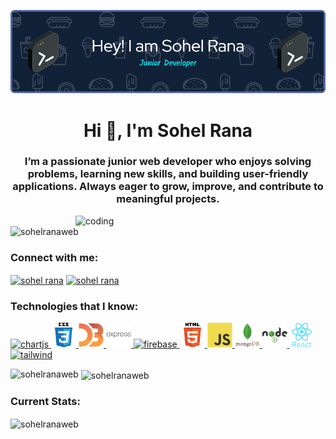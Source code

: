 ![Header](https://github.com/sohelranaweb/sohelranaweb/blob/main/github-header-image%20(2).png)

<h1 align="center">Hi 👋, I'm Sohel Rana</h1>
<h3 align="center">I’m a passionate junior web developer who enjoys solving problems, learning new skills, and building user-friendly applications. Always eager to grow, improve, and contribute to meaningful projects.</h3>
<img
  src="https://media2.giphy.com/media/qgQUggAC3Pfv687qPC/giphy.gif"
  alt="coding"
  align="right"
  width="400"
/>
<p align="left">
  <img
    src="https://komarev.com/ghpvc/?username=sohelranaweb&label=Profile%20views&color=0e75b6&style=flat"
    alt="sohelranaweb"
  />
</p>

<h3 align="left">Connect with me:</h3>
<p align="left">
  <a href="https://linkedin.com/in/sohel rana" target="blank"
    ><img
      align="center"
      src="https://raw.githubusercontent.com/rahuldkjain/github-profile-readme-generator/master/src/images/icons/Social/linked-in-alt.svg"
      alt="sohel rana"
      height="30"
      width="40"
  /></a>
  <a href="https://fb.com/sohel rana" target="blank"
    ><img
      align="center"
      src="https://raw.githubusercontent.com/rahuldkjain/github-profile-readme-generator/master/src/images/icons/Social/facebook.svg"
      alt="sohel rana"
      height="30"
      width="40"
  /></a>
</p>

<h3 align="left">Technologies that I know:</h3>
<p align="left">
  <a href="https://www.chartjs.org" target="_blank" rel="noreferrer">
    <img
      src="https://www.chartjs.org/media/logo-title.svg"
      alt="chartjs"
      width="40"
      height="40"
    />
  </a>
  <a href="https://www.w3schools.com/css/" target="_blank" rel="noreferrer">
    <img
      src="https://raw.githubusercontent.com/devicons/devicon/master/icons/css3/css3-original-wordmark.svg"
      alt="css3"
      width="40"
      height="40"
    />
  </a>
  <a href="https://d3js.org/" target="_blank" rel="noreferrer">
    <img
      src="https://raw.githubusercontent.com/devicons/devicon/master/icons/d3js/d3js-original.svg"
      alt="d3js"
      width="40"
      height="40"
    />
  </a>
  <a href="https://expressjs.com" target="_blank" rel="noreferrer">
    <img
      src="https://raw.githubusercontent.com/devicons/devicon/master/icons/express/express-original-wordmark.svg"
      alt="express"
      width="40"
      height="40"
    />
  </a>
  <a href="https://firebase.google.com/" target="_blank" rel="noreferrer">
    <img
      src="https://www.vectorlogo.zone/logos/firebase/firebase-icon.svg"
      alt="firebase"
      width="40"
      height="40"
    />
  </a>
  <a href="https://www.w3.org/html/" target="_blank" rel="noreferrer">
    <img
      src="https://raw.githubusercontent.com/devicons/devicon/master/icons/html5/html5-original-wordmark.svg"
      alt="html5"
      width="40"
      height="40"
    />
  </a>
  <a
    href="https://developer.mozilla.org/en-US/docs/Web/JavaScript"
    target="_blank"
    rel="noreferrer"
  >
    <img
      src="https://raw.githubusercontent.com/devicons/devicon/master/icons/javascript/javascript-original.svg"
      alt="javascript"
      width="40"
      height="40"
    />
  </a>
  <a href="https://www.mongodb.com/" target="_blank" rel="noreferrer">
    <img
      src="https://raw.githubusercontent.com/devicons/devicon/master/icons/mongodb/mongodb-original-wordmark.svg"
      alt="mongodb"
      width="40"
      height="40"
    />
  </a>
  <a href="https://nodejs.org" target="_blank" rel="noreferrer">
    <img
      src="https://raw.githubusercontent.com/devicons/devicon/master/icons/nodejs/nodejs-original-wordmark.svg"
      alt="nodejs"
      width="40"
      height="40"
    />
  </a>
  <a href="https://reactjs.org/" target="_blank" rel="noreferrer">
    <img
      src="https://raw.githubusercontent.com/devicons/devicon/master/icons/react/react-original-wordmark.svg"
      alt="react"
      width="40"
      height="40"
    />
  </a>
  <a href="https://tailwindcss.com/" target="_blank" rel="noreferrer">
    <img
      src="https://www.vectorlogo.zone/logos/tailwindcss/tailwindcss-icon.svg"
      alt="tailwind"
      width="40"
      height="40"
    />
  </a>
</p>

<p>
  <img
    align="left"
    src="https://github-readme-stats.vercel.app/api/top-langs?username=sohelranaweb&show_icons=true&locale=en&layout=compact"
    alt="sohelranaweb"
  />
</p>

<p>
  &nbsp;<img
    align="center"
    src="https://github-readme-stats.vercel.app/api?username=sohelranaweb&show_icons=true&locale=en"
    alt="sohelranaweb"
  />
</p>
 <h3 align="left">Current Stats:</h3>
<p>
  <img
    align="center"
    src="https://github-readme-streak-stats.herokuapp.com/?user=sohelranaweb&"
    alt="sohelranaweb"
  />
</p>

